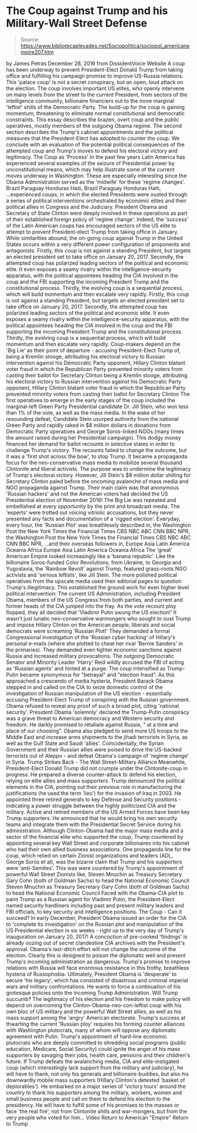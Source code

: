 # The Coup against Trump and his Military-Wall Street Defense

> Source: https://www.bibliotecapleyades.net/Sociopolitica/sociopol_americanempire207.htm

by James Petras
December 28, 2016
from DissidentVoice Website
A coup has been underway to prevent President-Elect Donald Trump from taking office and fulfilling his campaign promise to improve US-Russia relations.
This 'palace coup' is not a secret conspiracy, but an open, loud attack on the election.
The coup involves important US elites, who openly intervene on many levels from the street to the current President, from sectors of the intelligence community, billionaire financiers out to the more marginal 'leftist' shills of the Democratic Party. The build-up for the coup is gaining momentum, threatening to eliminate normal constitutional and democratic constraints. This essay describes the brazen, overt coup and the public operatives, mostly members of the outgoing Obama regime. The second section describes the Trump's cabinet appointments and the political measures that the President-Elect has adopted to counter the coup.
We conclude with an evaluation of the potential political consequences of the attempted coup and Trump's moves to defend his electoral victory and legitimacy.
The Coup as 'Process' In the past few years Latin America has experienced several examples of the seizure of Presidential power by unconstitutional means, which may help illustrate some of the current moves underway in Washington.
These are especially interesting since the Obama Administration served as the 'midwife' for these 'regime changes'.
Brazil Paraguay Honduras Haiti,
Brazil
Paraguay
Honduras
Haiti,
...experienced coups, in which the elected Presidents were ousted through a series of political interventions orchestrated by economic elites and their political allies in Congress and the Judiciary. President Obama and Secretary of State Clinton were deeply involved in these operations as part of their established foreign policy of 'regime change'. Indeed, the 'success' of the Latin American coups has encouraged sectors of the US elite to attempt to prevent President-elect Trump from taking office in January. While similarities abound, the on-going coup against Trump in the United States occurs within a very different power configuration of proponents and antagonists.
Firstly, this coup is not against a standing President, but targets an elected president set to take office on January 20, 2017. Secondly, the attempted coup has polarized leading sectors of the political and economic elite. It even exposes a seamy rivalry within the intelligence-security apparatus, with the political appointees heading the CIA involved in the coup and the FBI supporting the incoming President Trump and the constitutional process. Thirdly, the evolving coup is a sequential process, which will build momentum and then escalate very rapidly.
Firstly, this coup is not against a standing President, but targets an elected president set to take office on January 20, 2017.
Secondly, the attempted coup has polarized leading sectors of the political and economic elite. It even exposes a seamy rivalry within the intelligence-security apparatus, with the political appointees heading the CIA involved in the coup and the FBI supporting the incoming President Trump and the constitutional process.
Thirdly, the evolving coup is a sequential process, which will build momentum and then escalate very rapidly.
Coup-makers depend on the 'Big Lie' as their point of departure - accusing President-Elect Trump of,
being a Kremlin stooge, attributing his electoral victory to Russian intervention against his Democratic Party opponent, Hillary Clinton blatant voter fraud in which the Republican Party prevented minority voters from casting their ballot for Secretary Clinton
being a Kremlin stooge, attributing his electoral victory to Russian intervention against his Democratic Party opponent, Hillary Clinton
blatant voter fraud in which the Republican Party prevented minority voters from casting their ballot for Secretary Clinton
The first operatives to emerge in the early stages of the coup included the marginal-left Green Party Presidential candidate Dr. Jill Stein, who won less than 1% of the vote, as well as the mass media. In the wake of her resounding defeat, Candidate Stein usurped authority from the national Green Party and rapidly raked in $8 million dollars in donations from Democratic Party operatives and George Soros-linked NGOs (many times the amount raised during her Presidential campaign).
This dodgy money financed her demand for ballot recounts in selective states in order to challenge Trump's victory.
The recounts failed to change the outcome, but it was a 'first shot across the bow', to stop Trump. It became a propaganda focus for the neo-conservative mass media to mobilize several thousand Clintonite and liberal activists. The purpose was to undermine the legitimacy of Trump's electoral victory. However, Jill Stein's $8 million dollar shilling for Secretary Clinton paled before the oncoming avalanche of mass media and NGO propaganda against Trump.
Their main claim was that anonymous 'Russian hackers' and not the American voters had decided the US Presidential election of November 2016! The Big Lie was repeated and embellished at every opportunity by the print and broadcast media. The 'experts' were trotted out voicing vitriolic accusations, but they never presented any facts and documentation of a 'rigged election'.
Everyday, every hour, the 'Russian Plot' was breathlessly described in,
the Washington Post the New York Times the Financial Times CBS NBC ABC CNN BBC NPR,
the Washington Post
the New York Times
the Financial Times
CBS
NBC
ABC
CNN
BBC
NPR,
...and their overseas followers in,
Europe Asia Latin America Oceania Africa
Europe
Asia
Latin America
Oceania
Africa
The 'great' American Empire looked increasingly like a 'banana republic'. Like the billionaire Soros-funded Color Revolutions, from Ukraine, to Georgia and Yugoslavia, the 'Rainbow Revolt' against Trump, featured grass-roots NGO activists and 'serious leftists', like Jill Stein. The more polished political operatives from the upscale media used their editorial pages to question Trump's illegitimacy.
This established the ground work for even higher level political intervention: The current US Administration, including President Obama, members of the US Congress from both parties, and current and former heads of the CIA jumped into the fray.
As the vote recount ploy flopped, they all decided that 'Vladimir Putin swung the US election!'
It wasn't just lunatic neo-conservative warmongers who sought to oust Trump and impose Hillary Clinton on the American people, liberals and social democrats were screaming 'Russian Plot!'
They demanded a formal Congressional investigation of the 'Russian cyber hacking' of Hillary's personal e-mails (where she plotted to cheat her rival 'Bernie Sanders' in the primaries). They demanded even tighter economic sanctions against Russia and increased military provocations.
The outgoing Democratic Senator and Minority Leader 'Harry' Reid wildly accused the FBI of acting as 'Russian agents' and hinted at a purge. The coup intensified as Trump-Putin became synonymous for "betrayal" and "election fraud". As this approached a crescendo of media hysteria, President Barack Obama stepped in and called on the CIA to seize domestic control of the investigation of Russian manipulation of the US election - essentially accusing President-Elect Trump of conspiring with the Russian government.
Obama refused to reveal any proof of such a broad plot, citing 'national security'. President Obama 'solemnly' declared the Trump-Putin conspiracy was a grave threat to American democracy and Western security and freedom.
He darkly promised to retaliate against Russia,
" at a time and place of our choosing".
Obama also pledged to send more US troops to the Middle East and increase arms shipments to the jihadi terrorists in Syria, as well as the Gulf State and Saudi 'allies'.
Coincidentally, the Syrian Government and their Russian allies were poised to drive the US-backed terrorists out of Aleppo - and defeat Obama's campaign of 'regime change' in Syria.
Trump Strikes Back - The Wall Street-Military Alliance Meanwhile, President-Elect Donald Trump did not crumple under the Clintonite-coup in progress.
He prepared a diverse counter-attack to defend his election, relying on elite allies and mass supporters. Trump denounced the political elements in the CIA, pointing out their previous role in manufacturing the justifications (he used the term 'lies') for the invasion of Iraq in 2003.
He appointed three retired generals to key Defense and Security positions - indicating a power struggle between the highly politicized CIA and the military. Active and retired members of the US Armed Forces have been key Trump supporters.
He announced that he would bring his own security teams and integrate them with the Presidential Secret Service during his administration. Although Clinton-Obama had the major mass media and a sector of the financial elite who supported the coup, Trump countered by appointing several key Wall Street and corporate billionaires into his cabinet who had their own allied business associations. One propaganda line for the coup, which relied on certain Zionist organizations and leaders (ADL, George Soros et al), was the bizarre claim that Trump and his supporters were 'anti-Semites'.
This was were countered by Trump's appointment of powerful Wall Street Zionists like,
Steven Mnuchin as Treasury Secretary Gary Cohn (both of Goldman Sachs) to head the National Economic Council
Steven Mnuchin as Treasury Secretary
Gary Cohn (both of Goldman Sachs) to head the National Economic Council
Faced with the Obama-CIA plot to paint Trump as a Russian agent for Vladimir Putin, the President-Elect named security hardliners including past and present military leaders and FBI officials, to key security and intelligence positions.
The Coup - Can it succeed? In early December, President Obama issued an order for the CIA to 'complete its investigation' on the Russian plot and manipulation of the US Presidential election in six weeks - right up to the very day of Trump's inauguration on January 20, 2017!
A concoction of pre-cooked 'findings' is already oozing out of secret clandestine CIA archives with the President's approval.
Obama's last-ditch effort will not change the outcome of the election. Clearly this is designed to poison the diplomatic well and present Trump's incoming administration as dangerous.
Trump's promise to improve relations with Russia will face enormous resistance in this frothy, breathless hysteria of Russophobia. Ultimately, President Obama is 'desperate' to secure 'his legacy', which has consisted of disastrous and criminal imperial wars and military confrontations.
He wants to force a continuation of his grotesque policies onto the incoming Trump Administration.
Will Trump succumb?
The legitimacy of his election and his freedom to make policy will depend on overcoming the Clinton-Obama-neo-con-leftist coup with his own bloc of US military and the powerful Wall Street allies, as well as his mass support among the 'angry' American electorate.
Trump's success at thwarting the current 'Russian ploy' requires his forming counter alliances with Washington plutocrats, many of whom will oppose any diplomatic agreement with Putin.
Trump's appointment of hard-line economic plutocrats who are deeply committed to shredding social programs (public education, Medicare, Social Security) could ignite the anger of his mass supporters by savaging their jobs, health care, pensions and their children's future. If Trump defeats the avalanching media, CIA and elite-instigated coup (which interestingly lack support from the military and judiciary), he will have to thank, not only his generals and billionaire-buddies, but also his downwardly mobile mass supporters (Hillary Clinton's detested 'basket of deplorables').
He embarked on a major series of 'victory tours' around the country to thank his supporters among the military, workers, women and small business people and call on them to defend his election to the presidency.
He will have to fulfill some of his promises to the masses or face 'the real fire', not from Clintonite shills and war-mongers, but from the very people who voted for him...
Video
Return to American "Empire"
Return to Trump
